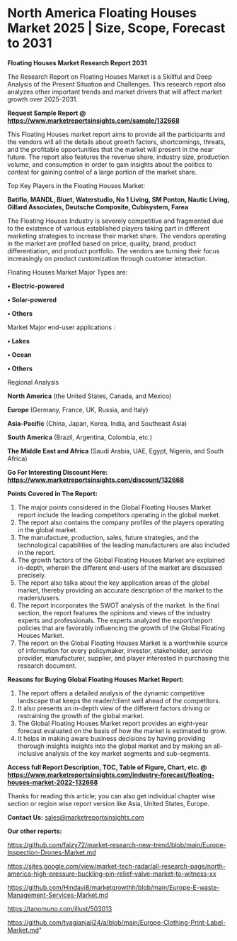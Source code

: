 # North America Floating Houses Market 2025 | Size, Scope, Forecast to 2031

<strong>Floating Houses Market Research Report 2031</strong>

The Research Report on Floating Houses Market is a Skillful and Deep Analysis of the Present Situation and Challenges. This research report also analyzes other important trends and market drivers that will affect market growth over 2025-2031.

<strong>Request Sample Report @ <a href=https://www.marketreportsinsights.com/sample/132668>https://www.marketreportsinsights.com/sample/132668</a></strong>

This Floating Houses market report aims to provide all the participants and the vendors will all the details about growth factors, shortcomings, threats, and the profitable opportunities that the market will present in the near future. The report also features the revenue share, industry size, production volume, and consumption in order to gain insights about the politics to contest for gaining control of a large portion of the market share.

Top Key Players in the Floating Houses Market:

<strong>Batiflo, MANDL, Bluet, Waterstudio, No 1 Living, SM Ponton, Nautic Living, Gillard Associates, Deutsche Composite, Cubisystem, Farea</strong>

The Floating Houses Industry is severely competitive and fragmented due to the existence of various established players taking part in different marketing strategies to increase their market share. The vendors operating in the market are profiled based on price, quality, brand, product differentiation, and product portfolio. The vendors are turning their focus increasingly on product customization through customer interaction.

Floating Houses Market Major Types are:

<strong>• Electric-powered

• Solar-powered

• Others</strong>

Market Major end-user applications :

<strong>• Lakes

• Ocean

• Others</strong>

Regional Analysis

</u><strong><b>North America</b></strong> (the United States, Canada, and Mexico)

<strong><b>Europe </b></strong>(Germany, France, UK, Russia, and Italy)

<strong><b>Asia-Pacific</b></strong> (China, Japan, Korea, India, and Southeast Asia)

<strong><b>South America</b></strong> (Brazil, Argentina, Colombia, etc.)

<strong><b>The Middle East and Africa</b></strong> (Saudi Arabia, UAE, Egypt, Nigeria, and South Africa)

<strong>Go For Interesting Discount Here: <a href=https://www.marketreportsinsights.com/discount/132668>https://www.marketreportsinsights.com/discount/132668</a></strong>

<strong>Points Covered in The Report:</strong>
<ol>
  <li>The major points considered in the Global Floating Houses Market report include the leading competitors operating in the global market.</li>
  <li>The report also contains the company profiles of the players operating in the global market.</li>
  <li>The manufacture, production, sales, future strategies, and the technological capabilities of the leading manufacturers are also included in the report.</li>
  <li>The growth factors of the Global Floating Houses Market are explained in-depth, wherein the different end-users of the market are discussed precisely.</li>
  <li>The report also talks about the key application areas of the global market, thereby providing an accurate description of the market to the readers/users.</li>
  <li>The report incorporates the SWOT analysis of the market. In the final section, the report features the opinions and views of the industry experts and professionals. The experts analyzed the export/import policies that are favorably influencing the growth of the Global Floating Houses Market.</li>
  <li>The report on the Global Floating Houses Market is a worthwhile source of information for every policymaker, investor, stakeholder, service provider, manufacturer, supplier, and player interested in purchasing this research document.</li>
</ol>
<strong>Reasons for Buying Global Floating Houses Market Report:</strong>

<ol>
  <li>The report offers a detailed analysis of the dynamic competitive landscape that keeps the reader/client well ahead of the competitors.</li>
  <li>It also presents an in-depth view of the different factors driving or restraining the growth of the global market.</li>
  <li>The Global Floating Houses Market report provides an eight-year forecast evaluated on the basis of how the market is estimated to grow.</li>
  <li>It helps in making aware business decisions by having providing thorough insights insights into the global market and by making an all-inclusive analysis of the key market segments and sub-segments.</li>
</ol>
<strong>Access full Report Description, TOC, Table of Figure, Chart, etc. @ <a href=https://www.marketreportsinsights.com/industry-forecast/floating-houses-market-2022-132668>https://www.marketreportsinsights.com/industry-forecast/floating-houses-market-2022-132668</a></strong>


Thanks for reading this article; you can also get individual chapter wise section or region wise report version like Asia, United States, Europe.

<strong>Contact Us:</strong>
sales@marketreportsinsights.com

<strong>Our other reports:</strong>

<a href=https://github.com/faizy72/market-research-new-trend/blob/main/Europe-Inspection-Drones-Market.md>https://github.com/faizy72/market-research-new-trend/blob/main/Europe-Inspection-Drones-Market.md</a>

<a href=https://sites.google.com/view/market-tech-radar/all-research-page/north-america-high-pressure-buckling-pin-relief-valve-market-to-witness-xx>https://sites.google.com/view/market-tech-radar/all-research-page/north-america-high-pressure-buckling-pin-relief-valve-market-to-witness-xx</a>

<a href=https://github.com/Hindavi8/marketgrowthh/blob/main/Europe-E-waste-Management-Services-Market.md>https://github.com/Hindavi8/marketgrowthh/blob/main/Europe-E-waste-Management-Services-Market.md</a>

<a href=https://tanomuno.com/illust/503013>https://tanomuno.com/illust/503013</a>

<a href=https://github.com/tyagianjali24/a/blob/main/Europe-Clothing-Print-Label-Market.md>https://github.com/tyagianjali24/a/blob/main/Europe-Clothing-Print-Label-Market.md</a>"
